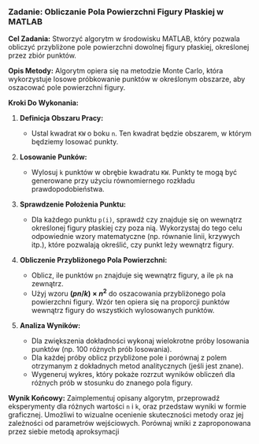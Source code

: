 
### Zadanie: Obliczanie Pola Powierzchni Figury Płaskiej w MATLAB

**Cel Zadania:**
Stworzyć algorytm w środowisku MATLAB, który pozwala obliczyć przybliżone pole powierzchni dowolnej figury płaskiej, określonej przez zbiór punktów.

**Opis Metody:**
Algorytm opiera się na metodzie Monte Carlo, która wykorzystuje losowe próbkowanie punktów w określonym obszarze, aby oszacować pole powierzchni figury.

**Kroki Do Wykonania:**
1. **Definicja Obszaru Pracy:**
   - Ustal kwadrat `KW` o boku `n`. Ten kwadrat będzie obszarem, w którym będziemy losować punkty.

2. **Losowanie Punków:**
   - Wylosuj `k` punktów w obrębie kwadratu `KW`. Punkty te mogą być generowane przy użyciu równomiernego rozkładu prawdopodobieństwa.

3. **Sprawdzenie Położenia Punktu:**
   - Dla każdego punktu `p(i)`, sprawdź czy znajduje się on wewnątrz określonej figury płaskiej czy poza nią. Wykorzystaj do tego celu odpowiednie wzory matematyczne (np. równanie linii, krzywych itp.), które pozwalają określić, czy punkt leży wewnątrz figury.

4. **Obliczenie Przybliżonego Pola Powierzchni:**
   - Oblicz, ile punktów `pn` znajduje się wewnątrz figury, a ile `pk` na zewnątrz.
   - Użyj wzoru **$(pn / k) \times n^2$** do oszacowania przybliżonego pola powierzchni figury. Wzór ten opiera się na proporcji punktów wewnątrz figury do wszystkich wylosowanych punktów.

5. **Analiza Wyników:**
   - Dla zwiększenia dokładności wykonaj wielokrotne próby losowania punktów (np. 100 różnych prób losowania).
   - Dla każdej próby oblicz przybliżone pole i porównaj z polem otrzymanym z dokładnych metod analitycznych (jeśli jest znane).
   - Wygeneruj wykres, który pokaże rozrzut wyników obliczeń dla różnych prób w stosunku do znanego pola figury.

 
**Wynik Końcowy:**
Zaimplementuj opisany algorytm, przeprowadź eksperymenty dla różnych wartości `n` i `k`, oraz przedstaw wyniki w formie graficznej. Umożliwi to wizualne ocenienie skuteczności metody oraz jej zależności od parametrów wejściowych.
Porównaj wniki z zaproponowana przez siebie metodą aproksymacji 
